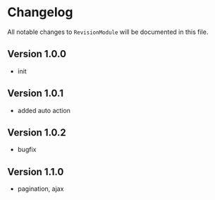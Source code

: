 # Changelog

All notable changes to `RevisionModule` will be documented in this file.

## Version 1.0.0
- init

## Version 1.0.1
- added auto action

## Version 1.0.2
- bugfix

## Version 1.1.0
- pagination, ajax
